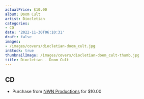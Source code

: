 ```yaml
---
actualPrice: $10.00
album: Doom Cult
artist: Diocletian
categories:
- CD
date: '2022-11-30T06:10:31'
draft: false
images:
- /images/covers/diocletian-doom_cult.jpg
inStock: true
thumbnailImage: /images/covers/diocletian-doom_cult-thumb.jpg
title: Diocletian - Doom Cult
---
```


## CD
* Purchase from [NWN Productions](http://shop.nwnprod.com/index.php?route=product/product&path=93&product_id=12564&sort=pd.name&order=ASC) for $10.00
